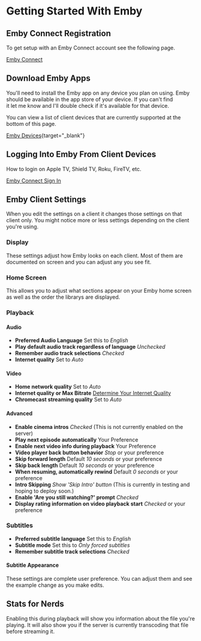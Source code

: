# Getting Started With Emby

## Emby Connect Registration

To get setup with an Emby Connect account see the following page.

[Emby Connect](../reference/emby-connect.md)

## Download Emby Apps

You'll need to install the Emby app on any device you plan on using.  Emby should be available in the app store of your device.  If you can't find  
it let me know and I'll double check if it's available for that device.

You can view a list of client devices that are currently supported at the bottom of this page.

[Emby Devices](https://emby.media/download.html){target="_blank"}

## Logging Into Emby From Client Devices

How to login on Apple TV, Shield TV, Roku, FireTV, etc.

[Emby Connect Sign In](../reference/emby-connect.md/#sign-in-on-your-devices)

## Emby Client Settings

When you edit the settings on a client it changes those settings on that client only.  You might notice more or less settings depending on the client you're using.

### Display

These settings adjust how Emby looks on each client.  Most of them are documented on screen and you can adjust any you see fit.  

### Home Screen

This allows you to adjust what sections appear on your Emby home screen as well as the order the librarys are displayed.  

### Playback

#### Audio

- **Preferred Audio Language**  Set this to _English_
- **Play default audio track regardless of language** _Unchecked_
- **Remember audio track selections** _Checked_
- **Internet quality** Set to _Auto_

#### Video

- **Home network quality** Set to _Auto_
- **Internet quality or Max Bitrate** [Determine Your Internet Quality](../reference/internet-quality.md)
- **Chromecast streaming quality** Set to _Auto_

#### Advanced

- **Enable cinema intros** _Checked_ (This is not currently enabled on the server)
- **Play next episode automatically** Your Preference
- **Enable next video info during playback** Your Preference
- **Video player back button behavior** _Stop_ or your preference
- **Skip forward length** Default _10 seconds_ or your preference
- **Skip back length** Default _10 seconds_ or your preference
- **When resuming, automatically rewind** Default _0 seconds_ or your preference
- **Intro Skipping** _Show 'Skip Intro' button_ (This is currently in testing and hoping to deploy soon.)
- **Enable 'Are you still watching?' prompt** _Checked_
- **Display rating information on video playback start** _Checked_ or your preference

### Subtitles

- **Preferred subtitle language** Set this to _English_
- **Subtitle mode** Set this to _Only forced subtitles_
- **Remember subtitle track selections** _Checked_

#### Subtitle Appearance

These settings are complete user preference.  You can adjust them and see the example change as you make edits.  

## Stats for Nerds

Enabling this during playback will show you information about the file you're playing.  It will also show you if the server is currently transcoding that file before streaming it.
